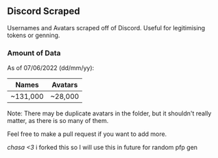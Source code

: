 ## Discord Scraped
Usernames and Avatars scraped off of Discord.
Useful for legitimising tokens or genning.

### Amount of Data
As of 07/06/2022 (dd/mm/yy):

| Names    | Avatars |
|----------|---------|
| ~131,000 | ~28,000 |

Note: There may be duplicate avatars in the folder, but it shouldn't really matter, as there is so many of them.

Feel free to make a pull request if you want to add more.

*chasa <3*
i forked this so I will use this in future for random pfp gen